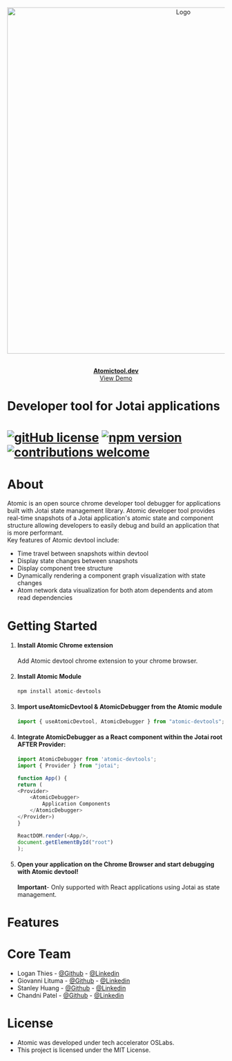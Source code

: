 <!-- PROJECT LOGO -->
<br />
<p align="center">
  <a href="https://github.com/chandnikat/atomic">
    <img src="assets/Atomic.jpeg" alt="Logo" width="800px">
  </a>
  <p align="center">
    </br>
    <a href="https://www.atomictool.dev"><strong>Atomictool.dev</strong></a>
    </br>
    <a href="https://www.getatomos.io">View Demo</a>   
  </p>
</p>

<h1>Developer tool for Jotai applications</h1>

# [![gitHub license](https://img.shields.io/badge/license-MIT-green.svg)](https://github.com/oslabs-beta/atomic/blob/main/LICENSE) [![npm version](https://img.shields.io/npm/v/atomic-devtools)](https://www.npmjs.com/package/atomic-devtools) [![contributions welcome](https://img.shields.io/badge/contributions-welcome-orange.svg?style=flat)](https://github.com/oslabs-beta/atomic/issues)


<!-- ABOUT -->
<h1>About</h1>
<p>
Atomic is an open source chrome developer tool debugger for applications built with Jotai state management library. Atomic developer tool provides real-time snapshots of a Jotai application's atomic state and component structure allowing developers to easily debug and build an application that is more performant.
</br>
Key features of Atomic devtool include:

- Time travel between snapshots within devtool
- Display state changes between snapshots
- Display component tree structure
- Dynamically rendering a component graph visualization with state changes
- Atom network data visualization for both atom dependents and atom read dependencies

</p>


<!-- INSTALLATION -->
<h1>
Getting Started
</h1>

1. #### Install Atomic Chrome extension
    Add Atomic devtool chrome extension to your chrome browser.

2. #### Install Atomic Module

    ```js
    npm install atomic-devtools
    ```

3. #### Import useAtomicDevtool & AtomicDebugger from the Atomic module

    ```js
    import { useAtomicDevtool, AtomicDebugger } from "atomic-devtools";
    ```

4. #### Integrate AtomicDebugger as a React component within the Jotai root AFTER Provider:

    ```js
    import AtomicDebugger from 'atomic-devtools';
    import { Provider } from "jotai";

    function App() {
    return (
    <Provider>
        <AtomicDebugger>
            Application Components
        </AtomicDebugger>
    </Provider>)
    }

    ReactDOM.render(<App/>,
    document.getElementById("root")
    );
    ```

5. #### Open your application on the Chrome Browser and start debugging with Atomic devtool!
    **Important**- Only supported with React applications using Jotai as state management.

<!-- FEATURES -->
<h1>
Features
</h1>

<!-- CORE TEAM -->
<h1>
Core Team
</h1>

- Logan Thies - [@Github](https://github.com/Thiesl137) - [@Linkedin](https://www.linkedin.com/in/loganthies137)
- Giovanni Lituma - [@Github](https://github.com/giovannixdev) - [@Linkedin](https://www.linkedin.com/in/giovanni-lituma)
- Stanley Huang - [@Github](https://github.com/stanleyhuang16) - [@Linkedin](https://www.linkedin.com/in/stanleyhuang16)
- Chandni Patel - [@Github](https://github.com/chandnikat) - [@Linkedin](www.linkedin.com/in/chandnip6
)
<!-- LICENSE -->
<h1>
License
</h1>

- Atomic was developed under tech accelerator OSLabs.
- This project is licensed under the MIT License.